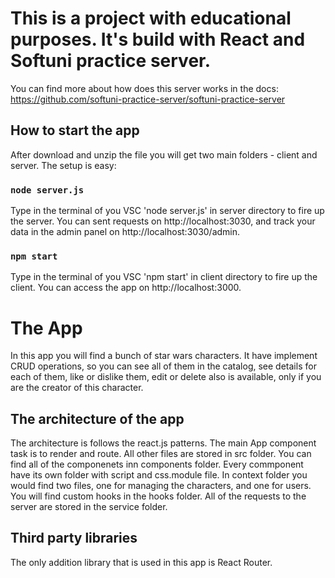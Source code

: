 # This is a project with educational purposes. It's build with React and Softuni practice server.

You can find more about how does this server works in the docs: https://github.com/softuni-practice-server/softuni-practice-server

## How to start the app

After download and unzip the file you will get two main folders - client and server. The setup is easy:

### `node server.js`

Type in the terminal of you VSC 'node server.js' in server directory to fire up the server.
You can sent requests on http://localhost:3030, and track your data in the admin panel on http://localhost:3030/admin.

### `npm start`

Type in the terminal of you VSC 'npm start' in client directory to fire up the client.
You can access the app on http://localhost:3000.

# The App

In this app you will find a bunch of star wars characters. It have implement CRUD operations, so you can see all of them in the catalog,
see details for each of them, like or dislike them, edit or delete also is available, only if you are the creator of this character.

## The architecture of the app

The architecture is follows the react.js patterns. The main App component task is to render and route. All other files are stored in src folder. You can find all of the componenets inn components folder. Every commponent have its own folder with script and css.module file. In context folder you would find two files, one for managing the characters, and one for users. You will find custom hooks in the hooks folder. All of the requests to the server are  stored in the service folder.


## Third party libraries

The only addition library that is used in this app is React Router.
